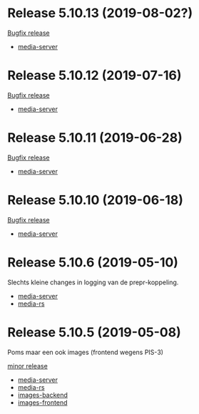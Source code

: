 # Release 5.10.13 (2019-08-02?)

<a href="https://jira.vpro.nl/issues/?jql=(project%20%3D%20MSE%20AND%20fixVersion%20%3D%20REL-5.10.13)">Bugfix release</a>
 - [media-server](http://nexus.vpro.nl/content/groups/public/nl/vpro/media/media-server/5.10.13/media-server-5.10.13.war)


# Release 5.10.12 (2019-07-16)

<a href="https://jira.vpro.nl/issues/?jql=(project%20%3D%20MSE%20AND%20fixVersion%20%3D%20REL-5.10.12)">Bugfix release</a>
 - [media-server](http://nexus.vpro.nl/content/groups/public/nl/vpro/media/media-server/5.10.12/media-server-5.10.12.war)

# Release 5.10.11 (2019-06-28)

<a href="https://jira.vpro.nl/issues/?jql=(project%20%3D%20MSE%20AND%20fixVersion%20%3D%20REL-5.10.11)">Bugfix release</a>
 - [media-server](http://nexus.vpro.nl/content/groups/public/nl/vpro/media/media-server/5.10.11/media-server-5.10.11.war)


# Release 5.10.10 (2019-06-18)

<a href="https://jira.vpro.nl/issues/?jql=(project%20%3D%20MSE%20AND%20fixVersion%20%3D%20REL-5.10.10)">Bugfix release</a>

 - [media-server](http://nexus.vpro.nl/content/groups/public/nl/vpro/media/media-server/5.10.10/media-server-5.10.10.war)

# Release 5.10.6 (2019-05-10)

Slechts kleine changes in logging van de prepr-koppeling. 

 - [media-server](http://nexus.vpro.nl/content/groups/public/nl/vpro/media/media-server/5.10.6/media-server-5.10.6.war)
 - [media-rs](http://nexus.vpro.nl/content/groups/public/nl/vpro/media/media-rs/5.10.6/media-rs-5.10.6.war)

# Release 5.10.5 (2019-05-08)

Poms maar een ook images (frontend wegens PIS-3)

<a href="https://jira.vpro.nl/issues/?jql=(project%20%3D%20MSE%20AND%20fixVersion%20%3D%20REL-5.10.5)%20or%20(project%20%3D%20PIS%20and%20(fixVersion%20%3DREL-5.10.1%20or%20fixVersion%20%3D%20REL-5.10.0))">minor release</a>

 - [media-server](http://nexus.vpro.nl/content/groups/public/nl/vpro/media/media-server/5.10.5/media-server-5.10.5.war)
 - [media-rs](http://nexus.vpro.nl/content/groups/public/nl/vpro/media/media-rs/5.10.5/media-rs-5.10.5.war)
 - [images-backend](http://nexus.vpro.nl/content/groups/public/nl/vpro/image/image-server/5.10.1/image-server-5.10.1.war)
 - [images-frontend](http://nexus.vpro.nl/content/groups/public/nl/vpro/image/image-server-frontend/5.10.1/image-server-frontend-5.10.1.war)

